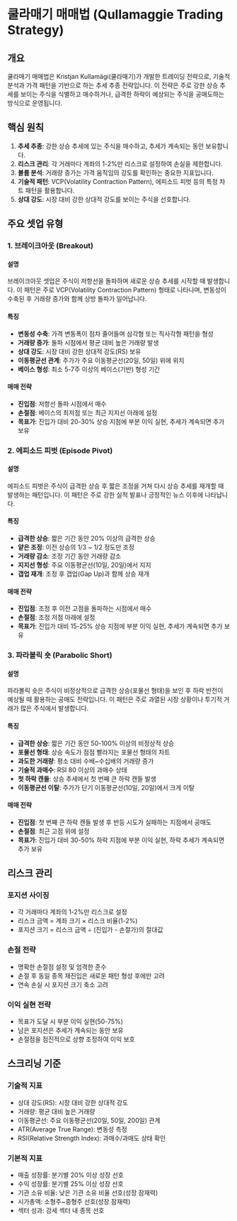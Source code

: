 # 쿨라매기 매매법 (Qullamaggie Trading Strategy)

## 개요
쿨라매기 매매법은 Kristjan Kullamägi(쿨라매기)가 개발한 트레이딩 전략으로, 기술적 분석과 가격 패턴을 기반으로 하는 추세 추종 전략입니다. 이 전략은 주로 강한 상승 추세를 보이는 주식을 식별하고 매수하거나, 급격한 하락이 예상되는 주식을 공매도하는 방식으로 운영됩니다.

## 핵심 원칙
1. **추세 추종**: 강한 상승 추세에 있는 주식을 매수하고, 추세가 계속되는 동안 보유합니다.
2. **리스크 관리**: 각 거래마다 계좌의 1-2%만 리스크로 설정하여 손실을 제한합니다.
3. **볼륨 분석**: 거래량 증가는 가격 움직임의 강도를 확인하는 중요한 지표입니다.
4. **기술적 패턴**: VCP(Volatility Contraction Pattern), 에피소드 피벗 등의 특정 차트 패턴을 활용합니다.
5. **상대 강도**: 시장 대비 강한 상대적 강도를 보이는 주식을 선호합니다.

## 주요 셋업 유형

### 1. 브레이크아웃 (Breakout)

#### 설명
브레이크아웃 셋업은 주식이 저항선을 돌파하며 새로운 상승 추세를 시작할 때 발생합니다. 이 패턴은 주로 VCP(Volatility Contraction Pattern) 형태로 나타나며, 변동성이 수축된 후 거래량 증가와 함께 상방 돌파가 일어납니다.

#### 특징
- **변동성 수축**: 가격 변동폭이 점차 줄어들며 삼각형 또는 직사각형 패턴을 형성
- **거래량 증가**: 돌파 시점에서 평균 대비 높은 거래량 발생
- **상대 강도**: 시장 대비 강한 상대적 강도(RS) 보유
- **이동평균선 관계**: 주가가 주요 이동평균선(20일, 50일) 위에 위치
- **베이스 형성**: 최소 5-7주 이상의 베이스(기반) 형성 기간

#### 매매 전략
- **진입점**: 저항선 돌파 시점에서 매수
- **손절점**: 베이스의 최저점 또는 최근 지지선 아래에 설정
- **목표가**: 진입가 대비 20-30% 상승 지점에 부분 이익 실현, 추세가 계속되면 추가 보유

### 2. 에피소드 피벗 (Episode Pivot)

#### 설명
에피소드 피벗은 주식이 급격한 상승 후 짧은 조정을 거쳐 다시 상승 추세를 재개할 때 발생하는 패턴입니다. 이 패턴은 주로 강한 실적 발표나 긍정적인 뉴스 이후에 나타납니다.

#### 특징
- **급격한 상승**: 짧은 기간 동안 20% 이상의 급격한 상승
- **얕은 조정**: 이전 상승의 1/3 ~ 1/2 정도만 조정
- **거래량 감소**: 조정 기간 동안 거래량 감소
- **지지선 형성**: 주요 이동평균선(10일, 20일)에서 지지
- **갭업 재개**: 조정 후 갭업(Gap Up)과 함께 상승 재개

#### 매매 전략
- **진입점**: 조정 후 이전 고점을 돌파하는 시점에서 매수
- **손절점**: 조정 저점 아래에 설정
- **목표가**: 진입가 대비 15-25% 상승 지점에 부분 이익 실현, 추세가 계속되면 추가 보유

### 3. 파라볼릭 숏 (Parabolic Short)

#### 설명
파라볼릭 숏은 주식이 비정상적으로 급격한 상승(포물선 형태)을 보인 후 하락 반전이 예상될 때 활용하는 공매도 전략입니다. 이 패턴은 주로 과열된 시장 상황이나 투기적 거래가 많은 주식에서 발생합니다.

#### 특징
- **급격한 상승**: 짧은 기간 동안 50-100% 이상의 비정상적 상승
- **포물선 형태**: 상승 속도가 점점 빨라지는 포물선 형태의 차트
- **과도한 거래량**: 평소 대비 수배~수십배의 거래량 증가
- **기술적 과매수**: RSI 80 이상의 과매수 상태
- **첫 하락 캔들**: 상승 추세에서 첫 번째 큰 하락 캔들 발생
- **이동평균선 이탈**: 주가가 단기 이동평균선(10일, 20일)에서 크게 이탈

#### 매매 전략
- **진입점**: 첫 번째 큰 하락 캔들 발생 후 반등 시도가 실패하는 지점에서 공매도
- **손절점**: 최근 고점 위에 설정
- **목표가**: 진입가 대비 30-50% 하락 지점에 부분 이익 실현, 하락 추세가 계속되면 추가 보유

## 리스크 관리

### 포지션 사이징
- 각 거래마다 계좌의 1-2%만 리스크로 설정
- 리스크 금액 = 계좌 크기 × 리스크 비율(1-2%)
- 포지션 크기 = 리스크 금액 ÷ (진입가 - 손절가)의 절대값

### 손절 전략
- 명확한 손절점 설정 및 엄격한 준수
- 손절 후 동일 종목 재진입은 새로운 패턴 형성 후에만 고려
- 연속 손실 시 포지션 크기 축소 고려

### 이익 실현 전략
- 목표가 도달 시 부분 이익 실현(50-75%)
- 남은 포지션은 추세가 계속되는 동안 보유
- 손절점을 점진적으로 상향 조정하여 이익 보호

## 스크리닝 기준

### 기술적 지표
- 상대 강도(RS): 시장 대비 강한 상대적 강도
- 거래량: 평균 대비 높은 거래량
- 이동평균선: 주요 이동평균선(20일, 50일, 200일) 관계
- ATR(Average True Range): 변동성 측정
- RSI(Relative Strength Index): 과매수/과매도 상태 확인

### 기본적 지표
- 매출 성장률: 분기별 20% 이상 성장 선호
- 수익 성장률: 분기별 25% 이상 성장 선호
- 기관 소유 비율: 낮은 기관 소유 비율 선호(성장 잠재력)
- 시가총액: 소형주~중형주 선호(성장 잠재력)
- 섹터 성과: 강세 섹터 내 종목 선호